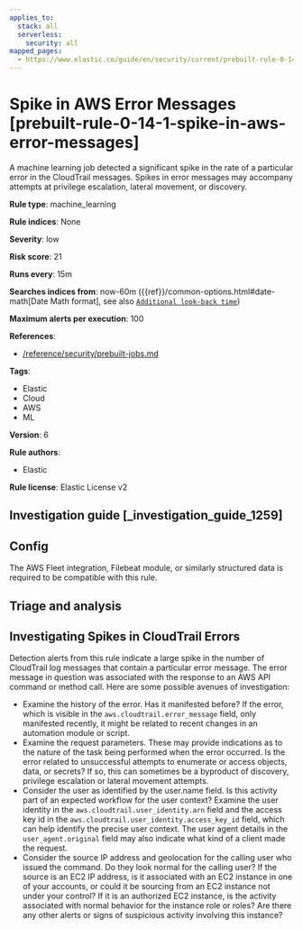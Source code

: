 ```yaml
---
applies_to:
  stack: all
  serverless:
    security: all
mapped_pages:
  - https://www.elastic.co/guide/en/security/current/prebuilt-rule-0-14-1-spike-in-aws-error-messages.html
---
```


# Spike in AWS Error Messages [prebuilt-rule-0-14-1-spike-in-aws-error-messages]

A machine learning job detected a significant spike in the rate of a particular error in the CloudTrail messages. Spikes in error messages may accompany attempts at privilege escalation, lateral movement, or discovery.

**Rule type**: machine_learning

**Rule indices**: None

**Severity**: low

**Risk score**: 21

**Runs every**: 15m

**Searches indices from**: now-60m ({{ref}}/common-options.html#date-math[Date Math format], see also [`Additional look-back time`](docs-content://solutions/security/detect-and-alert/create-detection-rule.md#rule-schedule))

**Maximum alerts per execution**: 100

**References**:

* [/reference/security/prebuilt-jobs.md](/reference/prebuilt-jobs.md)

**Tags**:

* Elastic
* Cloud
* AWS
* ML

**Version**: 6

**Rule authors**:

* Elastic

**Rule license**: Elastic License v2

## Investigation guide [_investigation_guide_1259]

## Config

The AWS Fleet integration, Filebeat module, or similarly structured data is required to be compatible with this rule.

## Triage and analysis

## Investigating Spikes in CloudTrail Errors
Detection alerts from this rule indicate a large spike in the number of CloudTrail log messages that contain a particular error message. The error message in question was associated with the response to an AWS API command or method call. Here are some possible avenues of investigation:
- Examine the history of the error. Has it manifested before? If the error, which is visible in the `aws.cloudtrail.error_message` field, only manifested recently, it might be related to recent changes in an automation module or script.
- Examine the request parameters. These may provide indications as to the nature of the task being performed when the error occurred. Is the error related to unsuccessful attempts to enumerate or access objects, data, or secrets? If so, this can sometimes be a byproduct of discovery, privilege escalation or lateral movement attempts.
- Consider the user as identified by the user.name field. Is this activity part of an expected workflow for the user context? Examine the user identity in the `aws.cloudtrail.user_identity.arn` field and the access key id in the `aws.cloudtrail.user_identity.access_key_id` field, which can help identify the precise user context. The user agent details in the `user_agent.original` field may also indicate what kind of a client made the request.
- Consider the source IP address and geolocation for the calling user who issued the command. Do they look normal for the calling user? If the source is an EC2 IP address, is it associated with an EC2 instance in one of your accounts, or could it be sourcing from an EC2 instance not under your control? If it is an authorized EC2 instance, is the activity associated with normal behavior for the instance role or roles? Are there any other alerts or signs of suspicious activity involving this instance?

